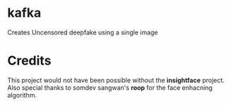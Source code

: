 # kafka
Creates Uncensored deepfake using a single image

# Credits
This project would not have been possible without the <b>insightface</b> project.<br>
Also special thanks to somdev sangwan's <b>roop</b> for the face enhacning algorithm.
